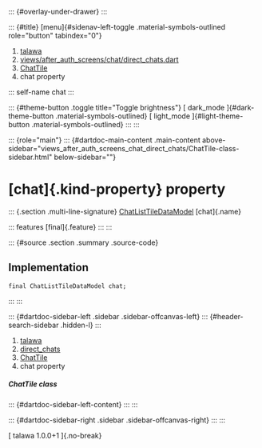 ::: {#overlay-under-drawer}
:::

::: {#title}
[menu]{#sidenav-left-toggle .material-symbols-outlined role="button"
tabindex="0"}

1.  [talawa](../../index.html)
2.  [views/after_auth_screens/chat/direct_chats.dart](../../views_after_auth_screens_chat_direct_chats/)
3.  [ChatTile](../../views_after_auth_screens_chat_direct_chats/ChatTile-class.html)
4.  chat property

::: self-name
chat
:::

::: {#theme-button .toggle title="Toggle brightness"}
[ dark_mode ]{#dark-theme-button .material-symbols-outlined} [
light_mode ]{#light-theme-button .material-symbols-outlined}
:::
:::

::: {role="main"}
::: {#dartdoc-main-content .main-content above-sidebar="views_after_auth_screens_chat_direct_chats/ChatTile-class-sidebar.html" below-sidebar=""}
<div>

# [chat]{.kind-property} property

</div>

::: {.section .multi-line-signature}
[ChatListTileDataModel](../../models_chats_chat_list_tile_data_model/ChatListTileDataModel-class.html)
[chat]{.name}

::: features
[final]{.feature}
:::
:::

::: {#source .section .summary .source-code}
## Implementation

``` language-dart
final ChatListTileDataModel chat;
```
:::
:::

::: {#dartdoc-sidebar-left .sidebar .sidebar-offcanvas-left}
::: {#header-search-sidebar .hidden-l}
:::

1.  [talawa](../../index.html)
2.  [direct_chats](../../views_after_auth_screens_chat_direct_chats/)
3.  [ChatTile](../../views_after_auth_screens_chat_direct_chats/ChatTile-class.html)
4.  chat property

##### ChatTile class

::: {#dartdoc-sidebar-left-content}
:::
:::

::: {#dartdoc-sidebar-right .sidebar .sidebar-offcanvas-right}
:::
:::

[ talawa 1.0.0+1 ]{.no-break}
